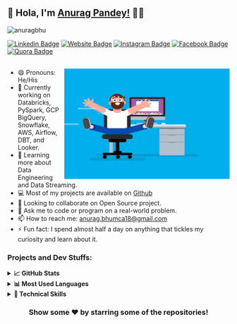 ## :rainbow:  Hola, I'm [Anurag Pandey!](http://anuragbhu.github.io/) :eyes:👋

<p align="left"> <img src="https://komarev.com/ghpvc/?username=anuragbhu&label=visitors&color=blue&style=plastic" alt="anuragbhu" /> </p>

[![Linkedin Badge](https://img.shields.io/badge/-LinkedIn-0e76a8?style=flat-square&logo=Linkedin&logoColor=white)](https://www.linkedin.com/in/anuragbhu/)
[![Website Badge](https://img.shields.io/badge/Website-3b5998?style=flat-square&logo=google-chrome&logoColor=white)](http://anuragbhu.github.io/)
[![Instagram Badge](https://img.shields.io/badge/-Instagram-e4405f?style=flat-square&logo=Instagram&logoColor=white)](https://www.instagram.com/anurag.bhu/)
[![Facebook Badge](https://img.shields.io/badge/Facebook-1877F2?style=flat-square&logo=facebook&logoColor=white)](https://www.facebook.com/anuragbhu18)
[![Quora Badge](https://img.shields.io/badge/Quora-%23B92B27.svg?&style=flat-square&logo=Quora&logoColor=white)](https://www.quora.com/profile/Anurag-Pandey-363)
<br/>
<br/>

<img align="right" height="250" width="375" alt="" src="/coder.gif" />

- 😄 Pronouns: He/His
- 🔭 Currently working on Databricks, PySpark, GCP BigQuery, Snowflake, AWS, Airflow, DBT, and Looker. 
- 🌱 Learning more about Data Engineering and Data Streaming.
- 💻 Most of my projects are available on [Github](https://www.github.com/anuragbhu/)
- 👯 Looking to collaborate on Open Source project.
- 💬 Ask me to code or program on a real-world problem.
- 📫 How to reach me: <a href="anurag.bhumca18@gmail.com">anurag.bhumca18@gmail.com</a>
- ⚡ Fun fact: I spend almost half a day on anything that tickles my curiosity and learn about it.

### Projects and Dev Stuffs:

<details>	
  <summary><b>📈 GitHub Stats</b></summary>
  <img alt="" src="https://github-readme-stats.vercel.app/api?username=anuragbhu&show_icons=true&hide_border=true" />
</details>

<details>	
  <summary><b>📊 Most Used Languages</b></summary>
  <img align="center" src="https://github-readme-stats.vercel.app/api/top-langs/?username=anuragbhu&theme=light&hide_langs_below=1&hide=html,css" />
</details>

<details>
  <summary><b>🚀 Technical Skills</b></summary>
  <img src="https://img.shields.io/badge/java-%23ED8B00.svg?style=flat&logo=java&logoColor=white">
  <img src="https://img.shields.io/badge/Microsoft_SQL_Server-CC2927?style=flat&logo=microsoft-sql-server&logoColor=white"> 
  <img src="https://img.shields.io/badge/Amazon_AWS-FF9900?style=flat&logo=amazonaws&logoColor=white">
  <img src="https://img.shields.io/badge/-Python%203-black?style=flat&logo=python&logoColor=white">
  <img src="https://img.shields.io/badge/-HTML5-E34F26?style=flat&logo=html5&logoColor=white">
  <img src="https://img.shields.io/badge/-CSS3-1572B6?style=flat&logo=css3&logoColor=white">
  <img src="https://img.shields.io/badge/MySQL-005C84?style=flat&logo=mysql&logoColor=white">
  <img src="https://img.shields.io/badge/PostgreSQL-316192?style=flat&logo=postgresql&logoColor=white">
  <img src="https://img.shields.io/badge/GIT-E44C30?style=flat&logo=git&logoColor=white">
  <img src="https://img.shields.io/badge/json-5E5C5C?style=flat&logo=json&logoColor=white">
  <img src="https://img.shields.io/badge/JavaScript-323330?style=flat&logo=javascript&logoColor=F7DF1E">
  <img src="https://img.shields.io/badge/Spring-6DB33F?style=flat&logo=spring&logoColor=white">
  <img src="https://img.shields.io/badge/Spring_Boot-F2F4F9?style=flat&logo=spring-boot">
  <img src="https://img.shields.io/badge/Hibernate-59666C?style=flat&logo=Hibernate&logoColor=white">
  <img src="https://img.shields.io/badge/Flask-000000?style=flat&logo=flask&logoColor=white">
  <img src="https://img.shields.io/badge/Numpy-777BB4?style=flat&logo=numpy&logoColor=white">
  <img src="https://img.shields.io/badge/Pandas-2C2D72?style=flat&logo=pandas&logoColor=white">
  <img src="https://img.shields.io/badge/SciPy-654FF0?style=flat&logo=SciPy&logoColor=white">
  <img src="https://img.shields.io/badge/scikit_learn-F7931E?style=flat&logo=scikit-learn&logoColor=white">
  <img src="https://img.shields.io/badge/Jira-0052CC?style=flat&logo=Jira&logoColor=white">
  <img src="https://img.shields.io/badge/apache_maven-C71A36?style=flat&logo=apachemaven&logoColor=white">
  <img src="https://img.shields.io/badge/Postman-FF6C37?style=flat&logo=Postman&logoColor=white">
  <img src="https://img.shields.io/badge/Swagger-85EA2D?style=flat&logo=Swagger&logoColor=white">
  <img src="https://img.shields.io/badge/Linux-FCC624?style=flat&logo=linux&logoColor=black">
  <img src="https://img.shields.io/badge/Heroku-430098?style=flat&logo=heroku&logoColor=white">
  <img src="https://img.shields.io/badge/Ubuntu-E95420?style=flat&logo=ubuntu&logoColor=white">
  <img src="https://img.shields.io/badge/IntelliJ_IDEA-000000.svg?style=flat&logo=intellij-idea&logoColor=white">
  <img src="https://img.shields.io/badge/Visual_Studio-5C2D91?style=flat&logo=visual%20studio&logoColor=white">
  <img src="https://img.shields.io/badge/Visual_Studio_Code-0078D4?style=flat&logo=visual%20studio%20code&logoColor=white">
  <img src="https://img.shields.io/badge/PyCharm-000000.svg?&style=flat&logo=PyCharm&logoColor=white">
  <img src="https://img.shields.io/badge/Slack-4A154B?style=flat&logo=slack&logoColor=white">
  <img src="https://img.shields.io/badge/-Bootstrap-563D7C?style=flat&logo=bootstrap&logoColor=white"> <br />
</details>

<div align="center">

### Show some ❤️ by starring some of the repositories!

</div>
